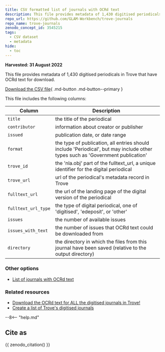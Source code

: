 ```yaml
---
title: CSV formatted list of journals with OCRd text
description: This file provides metadata of 1,430 digitised periodicals in Trove that have OCRd text for download.
repo_url: https://github.com/GLAM-Workbench/trove-journals
repo_name: trove-journals
zenodo_concept_id: 3545215
tags:
  - CSV dataset
  - metadata
hide:
  - toc
---
```


**Harvested: 31 August 2022**

This file provides metadata of 1,430 digitised periodicals in Trove that have OCRd text for download. 

[Download the CSV file](https://github.com/GLAM-Workbench/trove-journals/blob/master/digital-journals-with-text-20220831.csv){ .md-button .md-button--primary }

This file includes the following columns:

| Column | Description |
|--------|-------------|
`title` | the title of the periodical
`contributor` | information about creator or publisher
`issued` | publication date, or date range
`format` | the type of publication, all entries should include 'Periodical', but may include other types such as 'Government publication'
`trove_id` | the 'nla.obj' part of the fulltext_url, a unique identifier for the digital periodical
`trove_url` | url of the periodical's metadata record in Trove
`fulltext_url` | the url of the landing page of the digital version of the periodical
`fulltext_url_type` | the type of digital periodical, one of 'digitised', 'edeposit', or 'other'
`issues` | the number of available issues
`issues_with_text` | the number of issues that OCRd text could be downloaded from
`directory` | the directory in which the files from this journal have been saved (relative to the output directory)

### Other options

* [List of journals with OCRd text](journals-with-ocr.md)

### Related resources

* [Download the OCRd text for ALL the digitised journals in Trove!](get-ocrd-text-from-all-journals.md)
* [Create a list of Trove's digitised journals](create-list-digitised-journals.md)

--8<-- "help.md"

## Cite as

{{ zenodo_citation() }}


